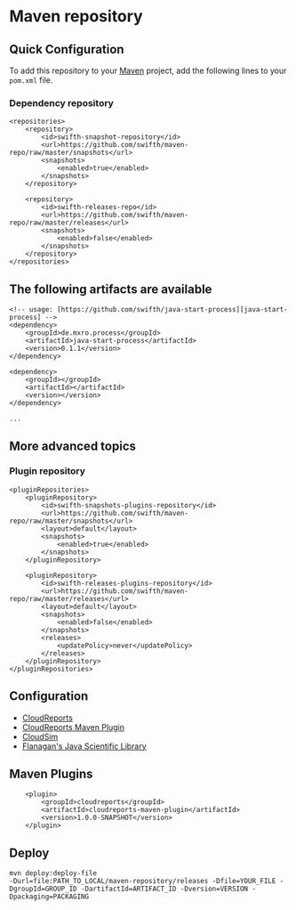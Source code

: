 Maven repository
================

Quick Configuration
-------------

To add this repository to your [Maven][maven] project, add the following lines to your `pom.xml` file.

### Dependency repository

	<repositories>
		<repository>
			<id>swifth-snapshot-repository</id>
			<url>https://github.com/swifth/maven-repo/raw/master/snapshots</url>
			<snapshots>
				<enabled>true</enabled>
			</snapshots>
		</repository>

		<repository>
			<id>swifth-releases-repo</id>
			<url>https://github.com/swifth/maven-repo/raw/master/releases</url>
			<snapshots>
				<enabled>false</enabled>
			</snapshots>
		</repository>
	</repositories>
	

The following artifacts are available
-------------
	<!-- usage: [https://github.com/swifth/java-start-process][java-start-process] -->
	<dependency>
		<groupId>de.mxro.process</groupId>
		<artifactId>java-start-process</artifactId>
		<version>0.1.1</version>				
	</dependency>

	<dependency>
		<groupId></groupId>
		<artifactId></artifactId>
		<version></version>	
	</dependency>
	
	...


## More advanced topics
						
### Plugin repository

	<pluginRepositories>
		<pluginRepository>
			<id>swifth-snapshots-plugins-repository</id>
			<url>https://github.com/swifth/maven-repo/raw/master/snapshots</url>
			<layout>default</layout>
			<snapshots>
				<enabled>true</enabled>
			</snapshots>
		</pluginRepository>

		<pluginRepository>
			<id>swifth-releases-plugins-repository</id>
			<url>https://github.com/swifth/maven-repo/raw/master/releases</url>
			<layout>default</layout>
			<snapshots>
				<enabled>false</enabled>
			</snapshots>
			<releases>
				<updatePolicy>never</updatePolicy>
			</releases>
		</pluginRepository>
	</pluginRepositories>
	
	
Configuration
-------------

* [CloudReports](https://github.com/thiagotts/CloudReports/)
* [CloudReports Maven Plugin](https://github.com/alessandroleite/cloudreports-maven-plugin)
* [CloudSim](http://www.cloudbus.org/cloudsim/)
* [Flanagan's Java Scientific Library](http://www.ee.ucl.ac.uk/~mflanaga/java/)


Maven Plugins
-------------
		<plugin>
			<groupId>cloudreports</groupId>
			<artifactId>cloudreports-maven-plugin</artifactId>
			<version>1.0.0-SNAPSHOT</version>		
		</plugin>
			
Deploy
-------------

```
mvn deploy:deploy-file
-Durl=file:PATH_TO_LOCAL/maven-repository/releases -Dfile=YOUR_FILE -DgroupId=GROUP_ID -DartifactId=ARTIFACT_ID -Dversion=VERSION -Dpackaging=PACKAGING
```
[maven on github]:https://github.com/alessandroleite/maven-repository/blob/master/README.md			
[maven]:http://maven.apache.org/			
[cloudreports]:https://github.com/thiagotts/CloudReports/
[cloudreports-maven-plugin]:https://github.com/alessandroleite/cloudreports-maven-plugin
[cloudsim]:http://www.cloudbus.org/cloudsim/
[flanagan]:http://www.ee.ucl.ac.uk/~mflanaga/java/
[java-start-process]:https://github.com/swifth/java-start-process
